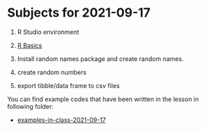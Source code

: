 # Subjects for 2021-09-17


1. R Studio environment

2. [R Basics](https://rafalab.github.io/dsbook/r-basics.html)

3. Install random names package and create random names.

4. create random numbers

5. export tibble/data frame to csv files



You can find example codes that have been written in the lesson in following folder:
 - [examples-in-class-2021-09-17](source-files-2021/r-course-jacobs-2020-09-17.zip)


